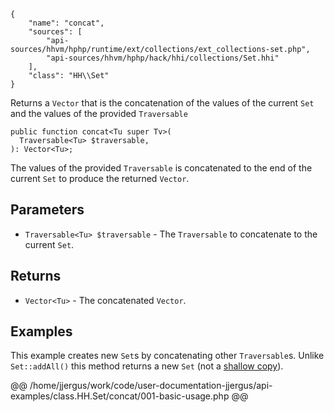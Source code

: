 ``` yamlmeta
{
    "name": "concat",
    "sources": [
        "api-sources/hhvm/hphp/runtime/ext/collections/ext_collections-set.php",
        "api-sources/hhvm/hphp/hack/hhi/collections/Set.hhi"
    ],
    "class": "HH\\Set"
}
```




Returns a ` Vector ` that is the concatenation of the values of the current
`` Set `` and the values of the provided ``` Traversable ```




``` Hack
public function concat<Tu super Tv>(
  Traversable<Tu> $traversable,
): Vector<Tu>;
```




The values of the provided ` Traversable ` is concatenated to the end of the
current `` Set `` to produce the returned ``` Vector ```.




## Parameters




+ ` Traversable<Tu> $traversable ` - The `` Traversable `` to concatenate to the current
  ``` Set ```.




## Returns




* ` Vector<Tu> ` - The concatenated `` Vector ``.




## Examples




This example creates new ` Set `s by concatenating other `` Traversable ``s. Unlike ``` Set::addAll() ``` this method returns a new ```` Set ```` (not a [shallow copy](<https://en.wikipedia.org/wiki/Object_copying#Shallow_copy>)).







@@ /home/jjergus/work/code/user-documentation-jjergus/api-examples/class.HH.Set/concat/001-basic-usage.php @@
<!-- HHAPIDOC -->
